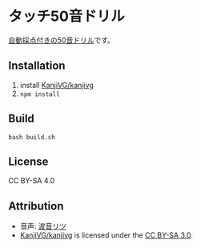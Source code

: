 # タッチ50音ドリル
[自動採点付きの50音ドリル](https://marmooo.github.io/touch-50on/)です。

## Installation
1. install [KanjiVG/kanjivg](https://github.com/KanjiVG/kanjivg)
2. ```npm install```

## Build
```bash build.sh```

## License
CC BY-SA 4.0

## Attribution
- 音声: [波音リツ](http://canon-voice.com/)
- [KanjiVG/kanjivg](https://github.com/KanjiVG/kanjivg) is licensed under the [CC BY-SA 3.0](https://creativecommons.org/licenses/by-sa/3.0/).

